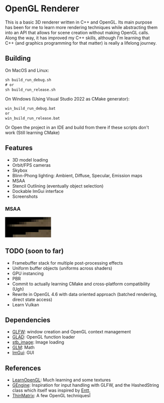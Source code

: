 # OpenGL Renderer

This is a basic 3D renderer written in C++ and OpenGL. Its main purpose has been for me to learn more rendering
techniques while abstracting them into
an API that allows for scene creation without making OpenGL calls. Along the way, it has improved my C++ skills,
although I'm learning that C++ (and graphics programming for that matter) is really a lifelong journey.

## Building

On MacOS and Linux:

```shell
sh build_run_debug.sh
# or 
sh build_run_release.sh
```

On Windows (Using Visual Studio 2022 as CMake generator):

```
win_build_run_debug.bat
or
win_build_run_release.bat
```

Or Open the project in an IDE and build from there if these scripts don't work (Still learning CMake)

## Features

- 3D model loading
- Orbit/FPS cameras
- Skybox
- Blinn-Phong lighting: Ambient, Diffuse, Specular, Emission maps
- MSAA
- Stencil Outlining (eventually object selection)
- Dockable ImGui interface
- Screenshots

### MSAA

![MSAA Comparison](screenshots/msaa_comparison.png)

## TODO (soon to far)

- Framebuffer stack for multiple post-processing effects
- Uniform buffer objects (uniforms across shaders)
- GPU instancing
- PBR
- Commit to actually learning CMake and cross-platform compatibility (Ugh)
- Rewrite in OpenGL 4.6 with data oriented approach (batched rendering, direct state access)
- Learn Vulkan

## Dependencies

- [GLFW](https://github.com/glfw/glfw): window creation and OpenGL context management
- [GLAD](https://glad.dav1d.de/): OpenGL function loader
- [stb_image](https://github.com/nothings/stb): Image loading
- [GLM](https://github.com/g-truc/glm): Math
- [ImGui](https://github.com/ocornut/imgui): GUI

## References

- [LearnOpenGL](https://learnopengl.com/Introduction): Much learning and some textures
- [GEngine](https://github.com/JuanDiegoMontoya/Gengine/tree/37739ecfcb608f6b282b36ed8a962fac968b1487):
  Inspiration for input handling with GLFW, and the HashedString
  class which itself was inspired by [Entt](https://github.com/skypjack/entt).
- [ThinMatrix](https://www.youtube.com/watch?v=VS8wlS9hF8E&list=PLRIWtICgwaX0u7Rf9zkZhLoLuZVfUksDP):
  A few OpenGL techniquesÎ


